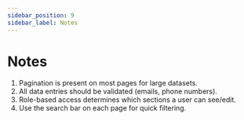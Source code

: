 ```yaml
---
sidebar_position: 9
sidebar_label: Notes
---
```


# Notes


1. Pagination is present on most pages for large datasets.
2. All data entries should be validated (emails, phone numbers).
3. Role-based access determines which sections a user can see/edit.
4. Use the search bar on each page for quick filtering.